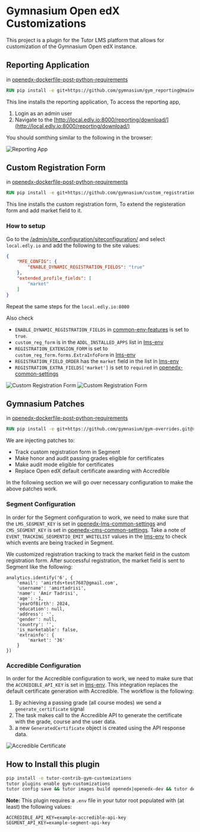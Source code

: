 # Gymnasium Open edX Customizations

This project is a plugin for the Tutor LMS platform that allows for customization of the Gymnasium Open edX instance.

## Reporting Application

in [openedx-dockerfile-post-python-requirements](tutorgym_customizations/patches/openedx-dockerfile-post-python-requirements#L3)

```dockerfile
RUN pip install -e git+https://github.com/gymnasium/gym_reporting@main#egg=gymnasium-reporting
```

This line installs the reporting application, To access the reporting app,

1. Login as an admin user
1. Navigate to the [http://local.edly.io:8000/reporting/download/](http://local.edly.io:8000/reporting/download/)

You should somthing similar to the following in the browser:

![Reporting App](./docs/reporting_app.png)

## Custom Registration Form

in [openedx-dockerfile-post-python-requirements](tutorgym_customizations/patches/openedx-dockerfile-post-python-requirements#L2)

```dockerfile
RUN pip install -e git+https://github.com/gymnasium/custom_registration_form.git@release/redwood#egg=custom_reg_form
```

This line installs the custom registration form, To extend the registeration form and add market field to it.

### How to setup

Go to the [/admin/site_configuration/siteconfiguration/](http://local.edly.io:8000/admin/site_configuration/siteconfiguration/) and select `local.edly.io` and add the following to the site values:

```json
{
    "MFE_CONFIG": {
        "ENABLE_DYNAMIC_REGISTRATION_FIELDS": "true"
    },
    "extended_profile_fields": [
        "market"
    ]
}
```

Repeat the same steps for the `local.edly.io:8000`

Also check

- `ENABLE_DYNAMIC_REGISTRATION_FIELDS` in [common-env-features](tutorgym_customizations/patches/common-env-features) is set to `true`.
- `custom_reg_form` is in the `ADDL_INSTALLED_APPS` list in [lms-env](tutorgym_customizations/patches/lms-env)
- `REGISTRATION_EXTENSION_FORM` is set to `custom_reg_form.forms.ExtraInfoForm` in [lms-env](tutorgym_customizations/patches/lms-env)
- `REGISTRATION_FIELD_ORDER` has the `market` field in the list in [lms-env](tutorgym_customizations/patches/lms-env)
- `REGISTRATION_EXTRA_FIELDS['market']` is set to `required` in [openedx-common-settings](tutorgym_customizations/patches/openedx-common-settings)

![Custom Registration Form](./docs/custom_registration_form_1.png)
![Custom Registration Form](./docs/custom_registration_form_2.png)

## Gymnasium Patches

in [openedx-dockerfile-post-python-requirements](tutorgym_customizations/patches/openedx-dockerfile-post-python-requirements#L1)

```dockerfile
RUN pip install -e git+https://github.com/gymnasium/gym-overrides.git@release/redwood#egg=gym_overrides
```

We are injecting patches to:

- Track custom registration form in Segment
- Make honor and audit passing grades eligible for certificates
- Make audit mode eligible for certificates
- Replace Open edX default certificate awarding with Accredible

In the following section we will go over necessary configuration to make the above patches work.

### Segment Configuration

In order for the Segment configuration to work, we need to make sure that the `LMS_SEGMENT_KEY` is set in [openedx-lms-common-settings](tutorgym_customizations/patches/openedx-lms-common-settings) and `CMS_SEGMENT_KEY` is set in [openedx-cms-common-settings](tutorgym_customizations/patches/openedx-cms-common-settings).
Take a note of `EVENT_TRACKING_SEGMENTIO_EMIT_WHITELIST` values in the [lms-env](tutorgym_customizations/patches/lms-env) to check which events are being tracked in Segment.

We customized registration tracking to track the market field in the custom registration form. After successful registration, the market field is sent to Segment like the following:

```
analytics.identify('6', {
    'email': 'amirtds+test7687@gmail.com',
    'username': 'amirtadrisi',
    'name': 'Amir Tadrisi',
    'age': -1,
    'yearOfBirth': 2024,
    'education': null,
    'address': '',
    'gender': null,
    'country': '',
    'is_marketable': false,
    'extrainfo': {
        'market': '36'
    }
})
```

### Accredible Configuration

In order for the Accredible configuration to work, we need to make sure that the `ACCREDIBLE_API_KEY` is set in [lms-env](tutorgym_customizations/patches/lms-env).
This integration replaces the default certificate generation with Accredible. The workflow is the following:

1. By achieving a passing grade (all course modes) we send a `generate_certificate` signal
1. The task makes call to the Accredible API to generate the certificate with the grade, course and the user data.
1. a new `GeneratedCertificate` object is created using the API response data.

![Accredible Certificate](./docs/accredible_certificate.png)

## How to Install this plugin

```bash
pip install -e tutor-contrib-gym-customizations
tutor plugins enable gym-customizations
tutor config save && tutor images build openedx|openedx-dev && tutor dev|local launch
```

**Note:** This plugin requires a `.env` file in your tutor root populated with (at least) the following values:
```
ACCREDIBLE_API_KEY=example-accredible-api-key
SEGMENT_API_KEY=example-segment-api-key
```
